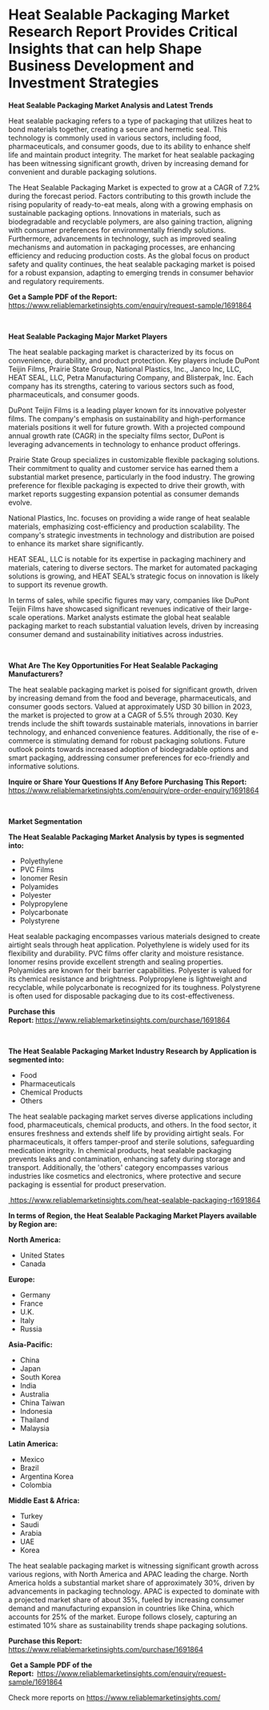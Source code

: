 <p><h1>Heat Sealable Packaging Market Research Report Provides Critical Insights that can help Shape Business Development and Investment Strategies</h1></p><p><strong>Heat Sealable Packaging Market Analysis and Latest Trends</strong></p>
<p><p>Heat sealable packaging refers to a type of packaging that utilizes heat to bond materials together, creating a secure and hermetic seal. This technology is commonly used in various sectors, including food, pharmaceuticals, and consumer goods, due to its ability to enhance shelf life and maintain product integrity. The market for heat sealable packaging has been witnessing significant growth, driven by increasing demand for convenient and durable packaging solutions.</p><p>The Heat Sealable Packaging Market is expected to grow at a CAGR of 7.2% during the forecast period. Factors contributing to this growth include the rising popularity of ready-to-eat meals, along with a growing emphasis on sustainable packaging options. Innovations in materials, such as biodegradable and recyclable polymers, are also gaining traction, aligning with consumer preferences for environmentally friendly solutions. Furthermore, advancements in technology, such as improved sealing mechanisms and automation in packaging processes, are enhancing efficiency and reducing production costs. As the global focus on product safety and quality continues, the heat sealable packaging market is poised for a robust expansion, adapting to emerging trends in consumer behavior and regulatory requirements.</p></p>
<p><strong>Get a Sample PDF of the Report:&nbsp;</strong> <a href="https://www.reliablemarketinsights.com/enquiry/request-sample/1691864?utm_campaign=2117&utm_medium=2&utm_source=Github&utm_content=ia&utm_term=27032025&utm_id=heat-sealable-packaging">https://www.reliablemarketinsights.com/enquiry/request-sample/1691864</a></p>
<p>&nbsp;</p>
<p><strong>Heat Sealable Packaging Major Market Players</strong></p>
<p><p>The heat sealable packaging market is characterized by its focus on convenience, durability, and product protection. Key players include DuPont Teijin Films, Prairie State Group, National Plastics, Inc., Janco Inc, LLC, HEAT SEAL, LLC, Petra Manufacturing Company, and Blisterpak, Inc. Each company has its strengths, catering to various sectors such as food, pharmaceuticals, and consumer goods.</p><p>DuPont Teijin Films is a leading player known for its innovative polyester films. The company's emphasis on sustainability and high-performance materials positions it well for future growth. With a projected compound annual growth rate (CAGR) in the specialty films sector, DuPont is leveraging advancements in technology to enhance product offerings.</p><p>Prairie State Group specializes in customizable flexible packaging solutions. Their commitment to quality and customer service has earned them a substantial market presence, particularly in the food industry. The growing preference for flexible packaging is expected to drive their growth, with market reports suggesting expansion potential as consumer demands evolve.</p><p>National Plastics, Inc. focuses on providing a wide range of heat sealable materials, emphasizing cost-efficiency and production scalability. The company's strategic investments in technology and distribution are poised to enhance its market share significantly.</p><p>HEAT SEAL, LLC is notable for its expertise in packaging machinery and materials, catering to diverse sectors. The market for automated packaging solutions is growing, and HEAT SEAL’s strategic focus on innovation is likely to support its revenue growth.</p><p>In terms of sales, while specific figures may vary, companies like DuPont Teijin Films have showcased significant revenues indicative of their large-scale operations. Market analysts estimate the global heat sealable packaging market to reach substantial valuation levels, driven by increasing consumer demand and sustainability initiatives across industries.</p></p>
<p>&nbsp;</p>
<p><strong>What Are The Key Opportunities For Heat Sealable Packaging Manufacturers?</strong></p>
<p><p>The heat sealable packaging market is poised for significant growth, driven by increasing demand from the food and beverage, pharmaceuticals, and consumer goods sectors. Valued at approximately USD 30 billion in 2023, the market is projected to grow at a CAGR of 5.5% through 2030. Key trends include the shift towards sustainable materials, innovations in barrier technology, and enhanced convenience features. Additionally, the rise of e-commerce is stimulating demand for robust packaging solutions. Future outlook points towards increased adoption of biodegradable options and smart packaging, addressing consumer preferences for eco-friendly and informative solutions.</p></p>
<p><strong>Inquire or Share Your Questions If Any Before Purchasing This Report:</strong> <a href="https://www.reliablemarketinsights.com/enquiry/pre-order-enquiry/1691864?utm_campaign=2117&utm_medium=2&utm_source=Github&utm_content=ia&utm_term=27032025&utm_id=heat-sealable-packaging">https://www.reliablemarketinsights.com/enquiry/pre-order-enquiry/1691864</a></p>
<p>&nbsp;</p>
<p><strong>Market Segmentation</strong></p>
<p><strong>The Heat Sealable Packaging Market Analysis by types is segmented into:</strong></p>
<p><ul><li>Polyethylene</li><li>PVC Films</li><li>Ionomer Resin</li><li>Polyamides</li><li>Polyester</li><li>Polypropylene</li><li>Polycarbonate</li><li>Polystyrene</li></ul></p>
<p><p>Heat sealable packaging encompasses various materials designed to create airtight seals through heat application. Polyethylene is widely used for its flexibility and durability. PVC films offer clarity and moisture resistance. Ionomer resins provide excellent strength and sealing properties. Polyamides are known for their barrier capabilities. Polyester is valued for its chemical resistance and brightness. Polypropylene is lightweight and recyclable, while polycarbonate is recognized for its toughness. Polystyrene is often used for disposable packaging due to its cost-effectiveness.</p></p>
<p><strong>Purchase this Report:&nbsp;</strong><a href="https://www.reliablemarketinsights.com/purchase/1691864?utm_campaign=2117&utm_medium=2&utm_source=Github&utm_content=ia&utm_term=27032025&utm_id=heat-sealable-packaging">https://www.reliablemarketinsights.com/purchase/1691864</a></p>
<p>&nbsp;</p>
<p><strong>The Heat Sealable Packaging Market Industry Research by Application is segmented into:</strong></p>
<p><ul><li>Food</li><li>Pharmaceuticals</li><li>Chemical Products</li><li>Others</li></ul></p>
<p><p>The heat sealable packaging market serves diverse applications including food, pharmaceuticals, chemical products, and others. In the food sector, it ensures freshness and extends shelf life by providing airtight seals. For pharmaceuticals, it offers tamper-proof and sterile solutions, safeguarding medication integrity. In chemical products, heat sealable packaging prevents leaks and contamination, enhancing safety during storage and transport. Additionally, the 'others' category encompasses various industries like cosmetics and electronics, where protective and secure packaging is essential for product preservation.</p></p>
<p><a href="https://www.reliablemarketinsights.com/heat-sealable-packaging-r1691864?utm_campaign=2117&utm_medium=2&utm_source=Github&utm_content=ia&utm_term=27032025&utm_id=heat-sealable-packaging">&nbsp;https://www.reliablemarketinsights.com/heat-sealable-packaging-r1691864</a></p>
<p><strong>In terms of Region, the Heat Sealable Packaging Market Players available by Region are:</strong></p>
<p>
    <p> <strong> North America: </strong>
        <ul>
            <li>United States</li>
            <li>Canada</li>
        </ul>
        </p> 
    <p> <strong> Europe: </strong>
        <ul>
            <li>Germany</li>
            <li>France</li>
            <li>U.K.</li>
            <li>Italy</li>
            <li>Russia</li>
        </ul>
        </p> 
    <p> <strong> Asia-Pacific: </strong>
        <ul>
            <li>China</li>
            <li>Japan</li>
            <li>South Korea</li>
            <li>India</li>
            <li>Australia</li>
            <li>China Taiwan</li>
            <li>Indonesia</li>
            <li>Thailand</li>
            <li>Malaysia</li>
        </ul>
        </p> 
    <p> <strong> Latin America: </strong>
        <ul>
            <li>Mexico</li>
            <li>Brazil</li>
            <li>Argentina Korea</li>
            <li>Colombia</li>
        </ul>
        </p> 
    <p> <strong> Middle East & Africa: </strong>
        <ul>
            <li>Turkey</li>
            <li>Saudi</li>
            <li>Arabia</li>
            <li>UAE</li>
            <li>Korea</li>
        </ul>
    </p>
    </p>
<p><p>The heat sealable packaging market is witnessing significant growth across various regions, with North America and APAC leading the charge. North America holds a substantial market share of approximately 30%, driven by advancements in packaging technology. APAC is expected to dominate with a projected market share of about 35%, fueled by increasing consumer demand and manufacturing expansion in countries like China, which accounts for 25% of the market. Europe follows closely, capturing an estimated 10% share as sustainability trends shape packaging solutions.</p></p>
<p><strong>Purchase this Report: </strong><a href="https://www.reliablemarketinsights.com/purchase/1691864?utm_campaign=2117&utm_medium=2&utm_source=Github&utm_content=ia&utm_term=27032025&utm_id=heat-sealable-packaging">https://www.reliablemarketinsights.com/purchase/1691864</a></p>
<p>&nbsp;<strong>Get a Sample PDF of the Report:&nbsp;&nbsp;</strong><a href="https://www.reliablemarketinsights.com/enquiry/request-sample/1691864?utm_campaign=2117&utm_medium=2&utm_source=Github&utm_content=ia&utm_term=27032025&utm_id=heat-sealable-packaging">https://www.reliablemarketinsights.com/enquiry/request-sample/1691864</a></p>
<p><strong></strong></p>
<p>Check more reports on <a href="https://www.reliablemarketinsights.com/?utm_campaign=2117&utm_medium=2&utm_source=Github&utm_content=ia&utm_term=27032025&utm_id=heat-sealable-packaging">https://www.reliablemarketinsights.com/</a></p>